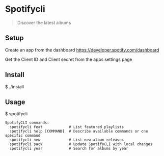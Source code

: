 # Spotifycli

> Discover the latest albums

## Setup

Create an app from the dashboard https://developer.spotify.com/dashboard

Get the Client ID and Client secret from the apps settings page

## Install

$ ./install

## Usage

$ spotifycli

```
SpotifyCLI commands:
  spotifycli feat            # List featured playlists
  spotifycli help [COMMAND]  # Describe available commands or one specific command
  spotifycli new             # List new album releases
  spotifycli pack            # Update SpotifyCLI with local changes
  spotifycli year            # Search for albums by year
```
